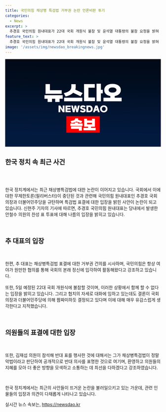 ```yaml
---
title: 국민의힘 채상병 특검법 거부권 논란 언론비판 투기
categories:
  - News
excerpt: >
  추경호 국민의힘 원내대표가 22대 국회 개원식 불참 및 윤석열 대통령의 불참 요청을 밝혀 충격을 주었다. 채상병특검법 무제한토론 중단에 대해 우원식 국회의장과 민주당을 규탄하며, 협치의 부재로 인한 불신을 언급했다. 안철수 의원의 찬성 표와 김재섭 의원의 반대 표에 대한 입장도 밝히면서, 논란 속에서 협치를 강조하고자 하고 있다.
feature_text: >
  추경호 국민의힘 원내대표가 22대 국회 개원식 불참 및 윤석열 대통령의 불참 요청을 밝혀 충격을 주었다. 채상병특검법 무제한토론 중단에 대해 우원식 국회의장과 민주당을 규탄하며, 협치의 부재로 인한 불신을 언급했다. 안철수 의원의 찬성 표와 김재섭 의원의 반대 표에 대한 입장도 밝히면서, 논란 속에서 협치를 강조하고자 하고 있다.
image: '/assets/img/newsdao_breakingnews.jpg'
---
```


<p><img src="/assets/img/newsdao_breakingnews.jpg" alt="flaretime 속보" /></p>

<h2 data-ke-size="size26">한국 정치 속 최근 사건</h2>

<p data-ke-size="size16">&nbsp;</p>

<p><br>
한국 정치계에서는 최근 채상병특검법에 대한 논란이 이어지고 있습니다. 국회에서 이에 대한 무제한토론(필리버스터)이 중단된 것과 관련해 국민의힘 원내대표인 추경호 국회의장과 더불어민주당을 규탄하며 특검법 표결에 대한 입장을 밝힌 사안이 논란이 되고 있습니다. 신현주 기자의 기사에 따르면, 추경호 국민의힘 원내대표는 당내에서 발생한 안철수 의원의 찬성 표 투표에 대해 나름의 입장을 밝히고 있습니다.</p>

<p data-ke-size="size16">&nbsp;</p>

<h2 data-ke-size="size26">추 대표의 입장</h2>

<p data-ke-size="size16">&nbsp;</p>

<p>한편, 추 대표는 채상병특검법 표결에 대한 거부권 건의를 시사하며, 국민의힘은 항상 여야가 원만한 협의를 통해 국회의 본래 정신에 입각하여 활동해왔다고 강조하고 있습니다.
<br>
<br>
또한, 5일 예정된 22대 국회 개원식에 불참할 것이며, 이러한 상황에서 함께 할 수 없다는 입장을 밝히고 있습니다. 그리고 협치의 자세로 대화에 임하고 있는데도 결론이 국회의장과 더불어민주당에 의해 짬짜미하듯 결정되고 있다며 이에 대해 매우 유감스럽게 생각한다고 지적했습니다.</p>

<p data-ke-size="size16">&nbsp;</p>

<h2 data-ke-size="size26">의원들의 표결에 대한 입장</h2>

<p data-ke-size="size16">&nbsp;</p>

<p>또한, 김재섭 의원이 참석해 반대 표를 행사한 것에 대해서는 그가 채상병특검법이 정말 악법이라고 판단하여 공개적으로 반대 의사를 표명한 것으로 여기며, 환영하고 의원들의 지혜를 모아 더 좋은 방향을 모색하고 소통하는 데 최선을 다하겠다고 강조하였습니다.</p>

<p data-ke-size="size16">&nbsp;</p>

<p>한국 정치계에서는 최근의 사안들이 뜨거운 논란을 불러일으키고 있는 가운데, 관련 인물들의 입장과 의견이 다채롭게 나타나고 있습니다.</p>
실시간 뉴스 속보는, <a href="https://newsdao.kr" rel="dofollow">https://newsdao.kr</a>


